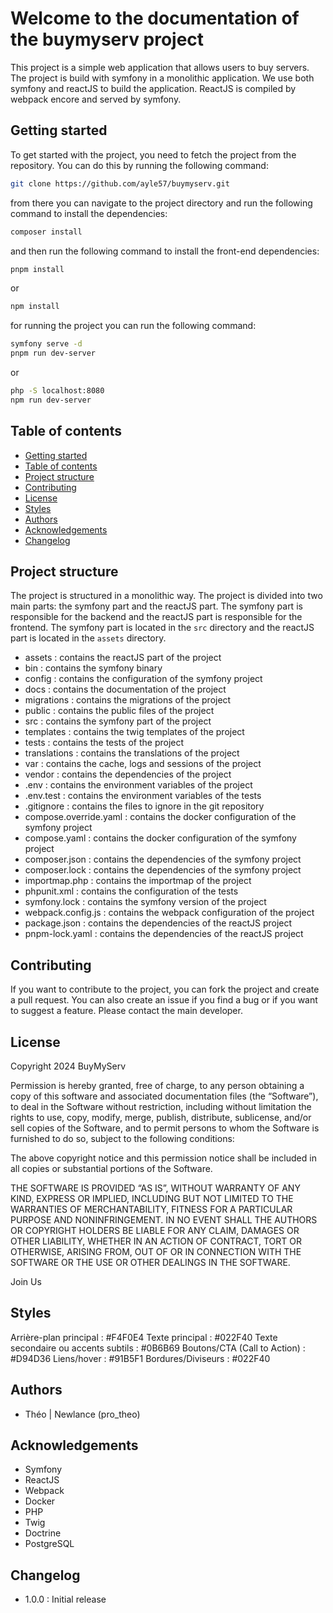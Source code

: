 
# Welcome to the documentation of the buymyserv project

This project is a simple web application that allows users to buy servers. The project is build with symfony in a monolithic application. We use both symfony and reactJS to build the application. ReactJS is compiled by webpack encore and served by symfony.

## Getting started

To get started with the project, you need to fetch the project from the repository. You can do this by running the following command:

```bash
git clone https://github.com/ayle57/buymyserv.git
```

from there you can navigate to the project directory and run the following command to install the dependencies:

```bash
composer install
```

and then run the following command to install the front-end dependencies:

```bash
pnpm install
```
or
```bash
npm install
```

for running the project you can run the following command:

```bash
symfony serve -d
pnpm run dev-server
```

or 

```bash
php -S localhost:8080
npm run dev-server
```

## Table of contents

- [Getting started](#getting-started)
- [Table of contents](#table-of-contents)
- [Project structure](#project-structure)
- [Contributing](#contributing)
- [License](#license)
- [Styles](#styles)
- [Authors](#authors)
- [Acknowledgements](#acknowledgements)
- [Changelog](#changelog)

## Project structure

The project is structured in a monolithic way. The project is divided into two main parts: the symfony part and the reactJS part. The symfony part is responsible for the backend and the reactJS part is responsible for the frontend. The symfony part is located in the `src` directory and the reactJS part is located in the `assets` directory.
- assets : contains the reactJS part of the project
- bin : contains the symfony binary
- config : contains the configuration of the symfony project
- docs : contains the documentation of the project
- migrations : contains the migrations of the project
- public : contains the public files of the project
- src : contains the symfony part of the project
- templates : contains the twig templates of the project
- tests : contains the tests of the project
- translations : contains the translations of the project
- var : contains the cache, logs and sessions of the project
- vendor : contains the dependencies of the project
- .env : contains the environment variables of the project
- .env.test : contains the environment variables of the tests
- .gitignore : contains the files to ignore in the git repository
- compose.override.yaml : contains the docker configuration of the symfony project
- compose.yaml : contains the docker configuration of the symfony project
- composer.json : contains the dependencies of the symfony project
- composer.lock : contains the dependencies of the symfony project
- importmap.php : contains the importmap of the project
- phpunit.xml : contains the configuration of the tests
- symfony.lock : contains the symfony version of the project
- webpack.config.js : contains the webpack configuration of the project
- package.json : contains the dependencies of the reactJS project
- pnpm-lock.yaml : contains the dependencies of the reactJS project

## Contributing

If you want to contribute to the project, you can fork the project and create a pull request. You can also create an issue if you find a bug or if you want to suggest a feature. Please contact the main developer.

## License

Copyright 2024 BuyMyServ

Permission is hereby granted, free of charge, to any person obtaining a copy of this software and associated documentation files (the “Software”), to deal in the Software without restriction, including without limitation the rights to use, copy, modify, merge, publish, distribute, sublicense, and/or sell copies of the Software, and to permit persons to whom the Software is furnished to do so, subject to the following conditions:

The above copyright notice and this permission notice shall be included in all copies or substantial portions of the Software.

THE SOFTWARE IS PROVIDED “AS IS”, WITHOUT WARRANTY OF ANY KIND, EXPRESS OR IMPLIED, INCLUDING BUT NOT LIMITED TO THE WARRANTIES OF MERCHANTABILITY, FITNESS FOR A PARTICULAR PURPOSE AND NONINFRINGEMENT. IN NO EVENT SHALL THE AUTHORS OR COPYRIGHT HOLDERS BE LIABLE FOR ANY CLAIM, DAMAGES OR OTHER LIABILITY, WHETHER IN AN ACTION OF CONTRACT, TORT OR OTHERWISE, ARISING FROM, OUT OF OR IN CONNECTION WITH THE SOFTWARE OR THE USE OR OTHER DEALINGS IN THE SOFTWARE.

Join Us

## Styles

Arrière-plan principal : #F4F0E4
Texte principal : #022F40
Texte secondaire ou accents subtils : #0B6B69
Boutons/CTA (Call to Action) : #D94D36
Liens/hover : #91B5F1
Bordures/Diviseurs : #022F40

## Authors
- Théo | Newlance (pro_theo)

## Acknowledgements
- Symfony
- ReactJS
- Webpack
- Docker
- PHP
- Twig
- Doctrine
- PostgreSQL

## Changelog
- 1.0.0 : Initial release
